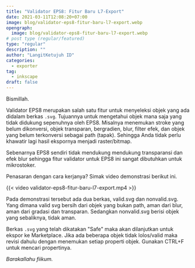 ```yaml
---
title: "Validator EPS8: Fitur Baru L7-Export"
date: 2021-03-11T12:08:20+07:00
image: blog/validator-eps8-fitur-baru-l7-export.webp
opengraph:
  image: blog/validator-eps8-fitur-baru-l7-export.webp
# post type (regular/featured)
type: "regular"
description: ""
author: "LangitKetujuh ID"
categories:
  - exporter
tag:
  - inkscape
draft: false
---
```


Bismillah.

Validator EPS8 merupakan salah satu fitur untuk menyeleksi objek yang ada didalam berkas `.svg`. Tujuannya untuk mengetahui objek mana saja yang tidak didukung sepenuhnya oleh EPS8. Misalnya menemukan stroke yang belum dikonversi, objek transparan, bergradien, blur, filter efek, dan objek yang belum terkonversi sebagai path (tapak). Sehingga Anda tidak perlu khawatir lagi hasil ekspornya menjadi raster/bitmap.

Sebenarnya EPS8 sendiri tidak mendukung mendukung transparansi dan efek blur sehingga fitur validator untuk EPS8 ini sangat dibutuhkan untuk mikrostoker.

Penasaran dengan cara kerjanya? Simak video demonstrasi berikut ini.

{{< video validator-eps8-fitur-baru-l7-export.mp4 >}}

Pada demonstrasi tersebut ada dua berkas, valid.svg dan nonvalid.svg. Yang dimana valid svg bersih dari objek yang bukan path, aman dari blur, aman dari gradasi dan transparan. Sedangkan nonvalid.svg berisi objek yang sebaliknya, tidak aman. 

Berkas `.svg` yang telah dikatakan "Safe" maka akan dilanjutkan untuk ekspor ke Marketplace. Jika ada beberapa objek tidak lolos/valid maka revisi dahulu dengan menemukan setiap properti objek. Gunakan CTRL+F untuk mencari propertinya.

_Barakallahu fiikum._
